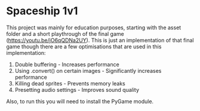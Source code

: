 # Spaceship 1v1

This project was mainly for education purposes, starting with the asset folder and a short playthrough of the final game (https://youtu.be/jO6qQDNa2UY). This is just an implementation of that final game though there are a few optimisations that are used in this implementation:
1. Double buffering - Increases performance
2. Using .convert() on certain images - Significantly increases performance
3. Killing dead sprites - Prevents memory leaks
4. Presetting audio settings - Improves sound quality

Also, to run this you will need to install the PyGame module.
